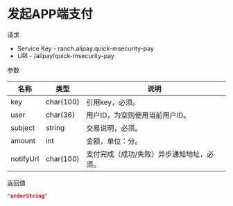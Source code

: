 # 发起APP端支付

请求
- Service Key - ranch.alipay.quick-msecurity-pay
- URI - /alipay/quick-msecurity-pay

参数

|名称|类型|说明|
|---|---|---|
|key|char(100)|引用key，必须。|
|user|char(36)|用户ID，为空则使用当前用户ID。|
|subject|string|交易说明，必须。|
|amount|int|金额，单位：分。|
|notifyUrl|char(100)|支付完成（成功/失败）异步通知地址，必须。|

返回值
```json
"orderString"
```
